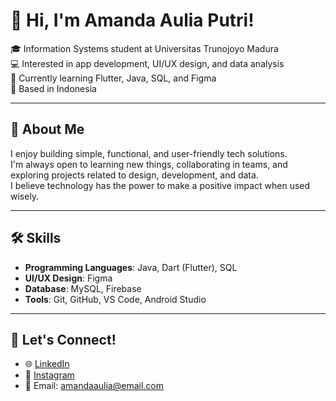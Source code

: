# 👋 Hi, I'm Amanda Aulia Putri!

🎓 Information Systems student at Universitas Trunojoyo Madura  
💻 Interested in app development, UI/UX design, and data analysis  
🌱 Currently learning Flutter, Java, SQL, and Figma  
📍 Based in Indonesia  

---

## 💬 About Me

I enjoy building simple, functional, and user-friendly tech solutions.  
I'm always open to learning new things, collaborating in teams, and exploring projects related to design, development, and data.  
I believe technology has the power to make a positive impact when used wisely.

---

## 🛠️ Skills

- **Programming Languages**: Java, Dart (Flutter), SQL  
- **UI/UX Design**: Figma  
- **Database**: MySQL, Firebase  
- **Tools**: Git, GitHub, VS Code, Android Studio  

---

## 🤝 Let's Connect!

- 🌐 [LinkedIn](https://www.linkedin.com/in/amanda-aulia-putri-b437b1372)  
- 📸 [Instagram](https://www.instagram.com/amndlyyptr)  
- 📧 Email: amandaaulia@email.com  
